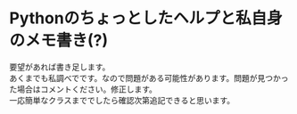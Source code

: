 # Pythonのちょっとしたヘルプと私自身のメモ書き(?)

要望があれば書き足します。   
あくまでも私調べでです。なので問題がある可能性があります。問題が見つかった場合はコメントください。修正します。   
一応簡単なクラスまででしたら確認次第追記できると思います。   
